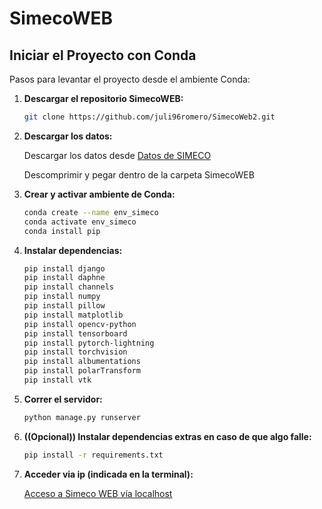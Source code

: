 # SimecoWEB

## Iniciar el Proyecto con Conda

Pasos para levantar el proyecto desde el ambiente Conda:

1. **Descargar el repositorio SimecoWEB:**

   ```sh
   git clone https://github.com/juli96romero/SimecoWeb2.git

2. **Descargar los datos:**

   Descargar los datos desde [Datos de SIMECO](https://drive.google.com/file/d/1VihFXJlI73ICX5GMJvQGRBGRUaN1pn1c/view?usp=drive_link)
   
   Descomprimir y pegar dentro de la carpeta SimecoWEB

3. **Crear y activar ambiente de Conda:**

   ```sh
   conda create --name env_simeco
   conda activate env_simeco
   conda install pip

4. **Instalar dependencias:**

   ```sh
   pip install django
   pip install daphne
   pip install channels
   pip install numpy
   pip install pillow
   pip install matplotlib
   pip install opencv-python
   pip install tensorboard
   pip install pytorch-lightning
   pip install torchvision
   pip install albumentations
   pip install polarTransform 
   pip install vtk

5. **Correr el servidor:**

   ```sh
   python manage.py runserver

6. **((Opcional)) Instalar dependencias extras en caso de que algo falle:**

   ```sh
   pip install -r requirements.txt

7. **Acceder via ip (indicada en la terminal):**

   [Acceso a Simeco WEB vía localhost](http://127.0.0.1:8000/)
